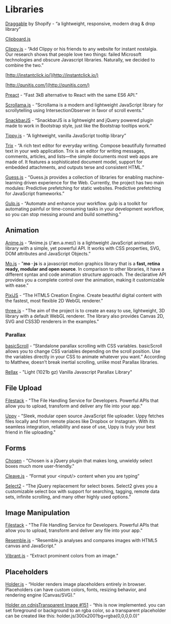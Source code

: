 # Libraries

[Draggable](https://shopify.github.io/draggable/) by Shopify - “a lightweight, responsive, modern drag & drop library”

[Clipboard.js](https://clipboardjs.com/)

[Clippy.js](https://www.smore.com/clippy-js) - “Add Clippy or his friends to any website for instant nostalgia. Our research shows that people love two things: failed Microsoft technologies and obscure Javascript libraries. Naturally, we decided to combine the two.”

[http://instantclick.io/](http://instantclick.io/)

[http://qunitjs.com/](http://qunitjs.com/)

[Preact](https://preactjs.com/) - “Fast 3kB alternative to React with the same ES6 API.”

[Scrollama.js](https://pudding.cool/process/introducing-scrollama/?utm_source=frontendfocus&utm_medium=email) - “Scrollama is a modern and lightweight JavaScript library for scrollytelling using IntersectionObserver in favor of scroll events.”

[SnackbarJS](http://fezvrasta.github.io/snackbarjs/) - “SnackbarJS is a lightweight and jQuery powered plugin made to work in Bootstrap style, just like the Bootstrap tooltips work.”

[Tippy.js](https://atomiks.github.io/tippyjs/) - “A lightweight, vanilla JavaScript tooltip library”

[Trix](https://trix-editor.org/) - “A rich text editor for everyday writing. Compose beautifully formatted text in your web application. Trix is an editor for writing messages, comments, articles, and lists—the simple documents most web apps are made of. It features a sophisticated document model, support for embedded attachments, and outputs terse and consistent HTML.”

[Guess.js](https://guess-js.github.io/docs) - “Guess.js provides a collection of libraries for enabling machine-learning driven experience for the Web. Currently, the project has two main modules: Predictive prefetching for static websites. Predictive prefetching for JavaScript frameworks.”

[Gulp.js](https://gulpjs.com/) - “Automate and enhance your workflow. gulp is a toolkit for automating painful or time-consuming tasks in your development workflow, so you can stop messing around and build something.”

## Animation

[Anime.js](https://animejs.com/) - “Anime.js \(/ˈæn.ə.meɪ/\) is a lightweight JavaScript animation library with a simple, yet powerful API. It works with CSS properties, SVG, DOM attributes and JavaScript Objects.”

[Mo.js](https://github.com/mojs/mojs) - "**mo · js** is a javascript motion graphics library that is a **fast, retina ready, modular and open source**. In comparison to other libraries, it have a different syntax and code animation structure approach. The declarative API provides you a complete control over the animation, making it customizable with ease."

[PixiJS](http://www.pixijs.com/) - “The HTML5 Creation Engine. Create beautiful digital content with the fastest, most flexible 2D WebGL renderer.”

[three.js](https://threejs.org/) - "The aim of the project is to create an easy to use, lightweight, 3D library with a default WebGL renderer. The library also provides Canvas 2D, SVG and CSS3D renderers in the examples."

### Parallax

[basicScroll](https://basicscroll.electerious.com/?ref=webdesignernews.com) - “Standalone parallax scrolling with CSS variables. basicScroll allows you to change CSS variables depending on the scroll position. Use the variables directly in your CSS to animate whatever you want.” According to Matthew, doesn’t break inertial scrolling, unlike most Parallax libraries.

[Rellax](https://dixonandmoe.com/rellax/) - "Light \(1021b gz\) Vanilla Javascript Parallax Library"

## File Upload

[Filestack](https://www.filestack.com/) - "The File Handling Service for Developers. Powerful APIs that allow you to upload, transform and deliver any file into your app."

[Uppy](https://uppy.io/) - "Sleek, modular open source JavaScript file uploader. Uppy fetches files locally and from remote places like Dropbox or Instagram. With its seamless integration, reliability and ease of use, Uppy is truly your best friend in file uploading."

## Forms

[Chosen](https://harvesthq.github.io/chosen/) - "Chosen is a jQuery plugin that makes long, unwieldy select boxes much more user-friendly."

[Cleave.js](https://nosir.github.io/cleave.js/?utm_source=hackernewsletter&utm_medium=email&utm_term=code) - “Format your &lt;input/&gt; content when you are typing”

[Select2](https://select2.org/) - “The jQuery replacement for select boxes. Select2 gives you a customizable select box with support for searching, tagging, remote data sets, infinite scrolling, and many other highly used options.”

## Image Manipulation

[Filestack](https://www.filestack.com/) - "The File Handling Service for Developers. Powerful APIs that allow you to upload, transform and deliver any file into your app."

[Resemble.js](http://huddleeng.github.io/Resemble.js/) - “Resemble.js analyses and compares images with HTML5 canvas and JavaScript.”

[Vibrant.js](http://jariz.github.io/vibrant.js/) - “Extract prominent colors from an image.”

## Placeholders

[Holder.js](http://holderjs.com/) - “Holder renders image placeholders entirely in browser. Placeholders can have custom colors, fonts, resizing behavior, and rendering engine \(Canvas/SVG\).”

[Holder on cdnjs](https://cdnjs.com/libraries/holder)[Transparent Image \#151](https://github.com/imsky/holder/issues/151) - “this is now implemented. you can set foreground or background to an rgba color, so a transparent placeholder can be created like this: holder.js/300x200?bg=rgba\(0,0,0,0.0\)”



